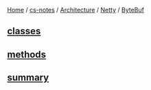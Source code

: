 [Home](https://mengxianbin.github.io) /
[cs-notes](https://mengxianbin.github.io/cs-notes/site) /
[Architecture](https://mengxianbin.github.io/cs-notes/site/Architecture) /
[Netty](https://mengxianbin.github.io/cs-notes/site/Architecture/Netty) /
[ByteBuf](https://mengxianbin.github.io/cs-notes/site/Architecture/Netty/ByteBuf)

## [classes](https://mengxianbin.github.io/cs-notes/site/Architecture/Netty/ByteBuf/classes/)

## [methods](https://mengxianbin.github.io/cs-notes/site/Architecture/Netty/ByteBuf/methods/)

## [summary](https://mengxianbin.github.io/cs-notes/site/Architecture/Netty/ByteBuf/summary/)
